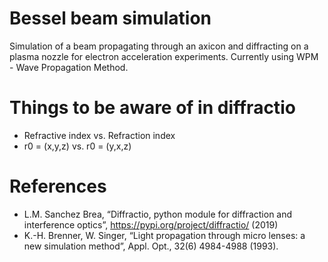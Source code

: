 # Bessel beam simulation
Simulation of a beam propagating through an axicon and diffracting on a plasma nozzle for electron acceleration experiments.
Currently using WPM - Wave Propagation Method.

# Things to be aware of in diffractio
- Refractive index vs. Refraction index
- r0 = (x,y,z) vs. r0 = (y,x,z) 


# References
- L.M. Sanchez Brea, “Diffractio, python module for diffraction and interference optics”, https://pypi.org/project/diffractio/ (2019)
- K.-H. Brenner, W. Singer, “Light propagation through micro lenses: a new simulation method”, Appl. Opt., 32(6) 4984-4988 (1993).

